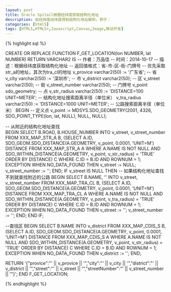 ```yaml
---
layout: post
title: Oracle Spitail根据经纬度获取结构化地址
description: 由经纬度经纬度得到结构化地址解析。例于：
categories: [html5]
tags: [HTML5,HTML5+,Javascript,Canvas,Image,移动开发]
---
```



{% highlight sql %}

CREATE OR REPLACE FUNCTION F_GET_LOCATION(lon NUMBER, lat NUMBER)
  RETURN VARCHAR2 IS
  -- 作者：万品佳
  -- 时间：2014-10-17
  -- 描述：根据经纬度获取结构化地址
  -- 返回值格式：省-市-区-街-门牌号
  -- 优先采取str_a的地址，其次为tra_cl的地址
  v_provice       varchar2(50) := '广东省'; -- 省
  v_city          varchar2(50) := '深圳市'; -- 市
  v_district      varchar2(50); -- 区
  v_street        varchar2(50); -- 街
  v_street_number varchar2(50); -- 门牌号
  v_point         sdo_geometry; -- 点
  v_str_radius    varchar2(50) := 'DISTANCE=100 UNIT=METER'; -- 结构化地址搜索距离半径（单位米）
  v_tra_radius    varchar2(50) := 'DISTANCE=1000 UNIT=METER'; -- 公路搜索距离半径（单位米）
BEGIN
  -- 定义点
  v_point := MDSYS.SDO_GEOMETRY(2001,
                                4326,
                                SDO_POINT_TYPE(lon, lat, NULL),
                                NULL,
                                NULL);

  -- 从附近的结构化地址查找       
  BEGIN
    SELECT B.ROAD, B.HOUSE_NUMBER
      INTO v_street, v_street_number
      FROM XXX_MAP_STR_A B,
           (SELECT A.ID,
                   SDO_GEOM.SDO_DISTANCE(A.GEOMETRY,
                                         v_point,
                                         0.0001,
                                         'UNIT=M') DISTANCE
              FROM XXX_MAP_STR_A A
             WHERE A.NAME IS NOT NULL
               AND SDO_WITHIN_DISTANCE(A.GEOMETRY, v_point, v_str_radius) =
                   'TRUE'
             ORDER BY DISTANCE) C
     WHERE C.ID = B.ID
       AND ROWNUM = 1;
  EXCEPTION
    WHEN NO_DATA_FOUND THEN
      v_street        := NULL;
      v_street_number := '';
  END;
  IF v_street IS NULL THEN
    -- 如果结构化地址查找不到就查找附近的公路
    BEGIN
      SELECT B.NAME, ''
        INTO v_street, v_street_number
        FROM XXX_MAP_TRA_CL B,
             (SELECT A.ID,
                     SDO_GEOM.SDO_DISTANCE(A.GEOMETRY,
                                           v_point,
                                           0.0001,
                                           'UNIT=M') DISTANCE
                FROM XXX_MAP_TRA_CL A
               WHERE A.NAME IS NOT NULL
                 AND SDO_WITHIN_DISTANCE(A.GEOMETRY, v_point, v_tra_radius) =
                     'TRUE'
               ORDER BY DISTANCE) C
       WHERE C.ID = B.ID
         AND ROWNUM = 1;
    EXCEPTION
      WHEN NO_DATA_FOUND THEN
        v_street        := '';
        v_street_number := '';
    END;
  END IF;

  --查找区
  BEGIN
    SELECT B.NAME
      INTO v_district
      FROM XXX_MAP_CDIS_S B,
           (SELECT A.ID,
                   SDO_GEOM.SDO_DISTANCE(A.GEOMETRY,
                                         v_point,
                                         0.0001,
                                         'UNIT=M') DISTANCE
              FROM XXX_MAP_CDIS_S A
             WHERE A.NAME IS NOT NULL
               AND SDO_WITHIN_DISTANCE(A.GEOMETRY, v_point, v_str_radius) =
                   'TRUE'
             ORDER BY DISTANCE) C
     WHERE C.ID = B.ID
       AND ROWNUM = 1;
  EXCEPTION
    WHEN NO_DATA_FOUND THEN
      v_district := '';
  END;

  RETURN '{"provice":"' || v_provice || '","city":"' || v_city || '","district":"' || v_district || '","street":"' || v_street || '","streetNumber":"' || v_street_number || '"}';
END F_GET_LOCATION;

{% endhighlight %}